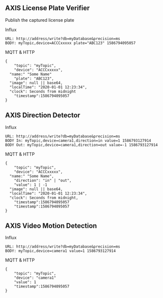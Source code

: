 ## AXIS License Plate Verifier
Publish the captured license plate

Influx
```
URL: http://address/write?db=myDatabase&precision=ms
BODY: myTopic,device=ACCCxxxxx plate="ABC123" 1586794095057
```
MQTT & HTTP
```
{
	"topic": "myTopic",
	"device": "ACCCxxxxx",
  "name:" "Some Name"
	"plate": "ABC123",
  "image": null || base64,
  "localTime": "2020-01-01 12:23:34",
  "clock": Seconds from midnight
	"timestamp":1586794095057
}
```

## AXIS Direction Detector

Influx

```
URL: http://address/write?db=myDatabase&precision=ms
BODY In: myTopic,device=camera1,direction=in value=1 1586793127914
BODY Out: myTopic,device=camera1,direction=out value=-1 1586793127914
```

MQTT & HTTP
```
{
	"topic": "myTopic",
	"device": "ACCCxxxxx",
  "name:" "Some Name",
	"direction": "in" | "out",
	"value": 1 | -1
  "image": null || base64,
  "localTime": "2020-01-01 12:23:34",
  "clock": Seconds from midnight,
	"timestamp":1586794095057
	"timestamp":1586794095057
}

```

## AXIS Video Motion Detection

Influx
```
URL: http://address/write?db=myDatabase&precision=ms
BODY: myTopic,device=camera1 value=1 1586793127914
```
MQTT & HTTP
```
{
	"topic": "myTopic",
	"device": "camera1"
	"value": 1
	"timestamp":1586794095057
}
```

